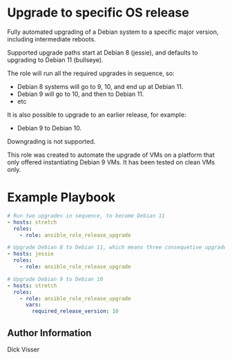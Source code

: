 # Upgrade to specific OS release

Fully automated upgrading of a Debian system to a specific major version, including intermediate reboots.

Supported upgrade paths start at Debian 8 (jessie), and defaults to upgrading to
Debian 11 (bullseye).

The role will run all the required upgrades in sequence, so:

- Debian 8 systems will go to 9, 10, and end up at Debian 11.
- Debian 9 will go to 10, and then to Debian 11.
- etc

It is also possible to upgrade to an earlier release, for example:

- Debian 9 to Debian 10.

Downgrading is not supported.


This role was created to automate the upgrade of VMs on a platform that only
offered instantiating Debian 9 VMs.
It has been tested on clean VMs only.

# Example Playbook

```yaml
# Run two upgrades in sequence, to become Debian 11
- hosts: stretch
  roles:
    - role: ansible_role_release_upgrade
```

```yaml
# Upgrade Debian 8 to Debian 11, which means three consequetive upgrades (8 to 9, 9 to 10, 10 to 11)
- hosts: jessie
  roles:
    - role: ansible_role_release_upgrade
```


```yaml
# Upgrade Debian 9 to Debian 10
- hosts: stretch
  roles:
    - role: ansible_role_release_upgrade
      vars:
        required_release_version: 10
```

Author Information
------------------

Dick Visser
